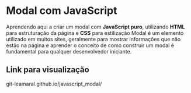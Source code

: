 # Modal com JavaScript

Aprendendo aqui a criar um modal com **JavaScript puro**, utilizando **HTML** para estruturação da página e **CSS** para estilização
Modal é um elemento utilizado em muitos sites, geralmente para mostrar informações que não estão na página e
aprender o conceito de como construir um modal é fundamental para qualquer desenvolvedor iniciante.

## Link para visualização

git-leamaral.github.io/javascript_modal/
